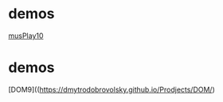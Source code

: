 # demos
[musPlay10](https://dmytrodobrovolsky.github.io/Prodjects/musPlay/)
# demos
[DOM9]((https://dmytrodobrovolsky.github.io/Prodjects/DOM/)
